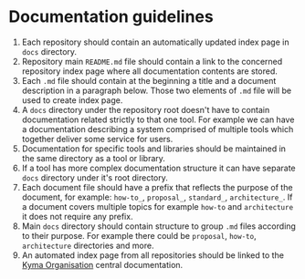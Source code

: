 # Documentation guidelines

1. Each repository should contain an automatically updated index page in `docs` directory.
2. Repository main `README.md` file should contain a link to the concerned repository index page where all documentation contents are stored.
3. Each `.md` file should contain at the beginning a title and a document description in a paragraph below. Those two elements of `.md` file will be used to create index page.
4. A `docs` directory under the repository root doesn't have to contain documentation related strictly to that one tool. For example we can have a documentation describing a system comprised of multiple tools which together deliver some service for users.
5. Documentation for specific tools and libraries should be maintained in the same directory as a tool or library.
6. If a tool has more complex documentation structure it can have separate `docs` directory under it's root directory.
7. Each document file should have a prefix that reflects the purpose of the document, for example: `how-to_`, `proposal_`, `standard_`, `architecture_`. If a document covers multiple topics for example `how-to` and `architecture` it does not require any prefix.
8. Main `docs` directory should contain structure to group `.md` files according to their purpose. For example there could be `proposal`, `how-to`, `architecture` directories and more.
9. An automated index page from all repositories should be linked to the [Kyma Organisation](https://github.tools.sap/kyma/documentation) central documentation.

